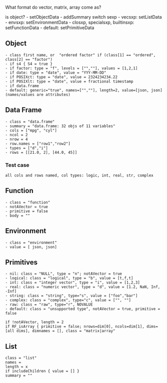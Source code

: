 What format do vector, matrix, array come as?

is object?
	- setObjectData
	- addSummary
switch sexp
	- vecsxp: setListData
	- envsxp: setEnvironmentData
	- closxp, specialsxp, builtinsxp: setFunctionData
	- default: setPrimitiveData

## Object
	- class first name, or  "ordered factor" if (class[1] == "ordered", class[2] == "factor")
	- if s4 { S4 = true }
	- if factor: type = "f", levels = ["",""], values = [1,2,1]
	- if date: type = "date", value = "YYY-MM-DD"
	- if POSIXct: type = "date", value = 2324234234.22
	- if POSIXlt: type = "date", value = fractional timestamp
	- if data.frame
	- default: generic="true", names=["",""], length=2, value=[json, json] (names/values are attributes)
	

## Data Frame

	- class = "data.frame"
	- summary = "data.frame: 32 objs of 11 variables"
	- cols = ["mpg", "cyl"]
	- ncol = 2
	- nrow = 4
	- row.names = ["row1","row2"]
	- types = ["d","i"]
	- rows = [[21.0, 2], [44.0, 45]]

### Test case

	all cols and rows named, col types: logic, int, real, str, complex

## Function
	- class = "function"
	- notAVector = true
	- primitive = false
	- body = ""

## Environment
	
	- class = "environment"
	- value = [ json, json]

## Primitives

	- nil: class = "NULL", type = "n"; notAVector = true
	- logical: class = "logical", type = "b", value = [t,f,t]
	- int: class = "integer vector", type = "i", value = [1,2,3]
	- real: class = "numeric vector", type = "d", value = [1.2, NaN, Inf, -Inf]
	- string: class = "string", type="s", value = ["foo","bar"]
	- complex: class = "complex", type="c", value = ["", ""]
	- raw: class = "raw", type="r", NOVALUE
	- default: class = "unsupported type", notAVector = true, primitive = false
	
	if !notAVector, length = 2
	if RF_isArray { primitive = false; nrows=dim[0], ncols=dim[1], dims=[all dims], dimnames = [], class = "matrix|array"
	
## List

	class = "list"
	names = 
	length = x
	if includeChildren { value = [] }
	summary = ""

